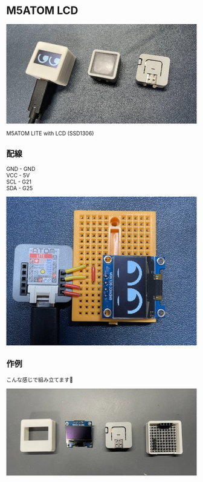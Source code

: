 # M5ATOM LCD

![top](img/top.png)

M5ATOM LITE with LCD (SSD1306)

## 配線

GND - GND  
VCC - 5V  
SCL - G21  
SDA - G25

![top](img/conn.png)

## 作例

こんな感じで組み立てます🙂

![top](img/parts.png)
